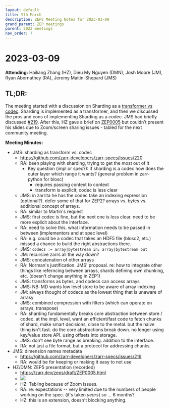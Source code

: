 ```yaml
---
layout: default
title: 9th March
description: ZEPs Meeting Notes for 2023-03-09
grand_parent: ZEP meetings
parent: 2023 meetings
nav_order: 7
---
```


# 2023-03-09

**Attending:** Hailiang Zhang (HZ), Dieu My Nguyen (DMN), Josh Moore (JM), Ryan Abernathey (RA), Jeremy Maitin-Shepard (JMS)

## TL;DR:

The meeting started with a discussion on Sharding as a [transformer vs codec](https://github.com/zarr-developers/zarr-specs/issues/220). Sharding is implemented as a transformer, and then we discussed the pros and cons of implementing Sharding as a codec. JMS had briefly discussed [#219](https://github.com/zarr-developers/zarr-specs/issues/219). After this, HZ gave a brief on [ZEP0005](https://zarr.dev/zeps/draft/ZEP0005.html) but couldn’t present his slides due to Zoom/screen sharing issues - tabled for the next community meeting.

**Meeting Minutes:**

- JMS: sharding as transform vs. codec
  - <https://github.com/zarr-developers/zarr-specs/issues/220>
  - RA: been playing with sharding, trying to get the most out of it
    - Key question (impl or spec?): if sharding is a codec how does the outer layer which range it wants? (general problem in zarr-python for blosc)
      - requires passing context to context
      - transform is explicit; codec is less clear
  - JMS: in zarrita he has the codec take an indexing expression (optional?). defer some of that for ZEP2? arrays vs. bytes vs. additional concept of arrays.
  - RA: similar to Martin's request
  - JMS: first codec is fine, but the next one is less clear. need to be more explicit about the interface.
  - RA: need to solve this. what information needs to be passed in between (implementors and at spec level)
  - RA: e.g. could be a codec that takes an HDF5 file (blosc2, etc.) missed a chance to build the right abstractions there.
  - JMS: `codecs := array|bytestream in; array|bytestream out`
  - JM: recursive zarrs all the way down?
  - JMS: concatenation of other arrays
  - RA: Norman's justification. JMS' proposal. re: how to integrate other things like referncing between arrays, shards defining own chunking, etc. (doesn't change anything in ZEP1)
  - JMS: transforms as bytes, and codecs can access arrays
  - JMS: NB: MD wants low level store to be aware of array indexing
  - JM: always thought of codecs as the lowest thing that is unaware of arrasy
  - JMS: combined compression with filters (which can operate on arrays, transpose)
  - RA: sharding fundamentally breaks core abstraction between store / codec. at the impl. level, want an efficient/fast code to fetch chunks of shard, make smart decisions, close to the metal. but the naive thing isn't fast. do the core abstractions break down. no longer using key/value store API. using offsets into storage.
  - JMS: don't see byte range as breaking. addition to the interface.
  - RA: not just a file format, but a protocol for addressing chunks.
- JMS: dimension names metadata
  - <https://github.com/zarr-developers/zarr-specs/issues/219>
  - RA: would be for keeping or making it easy to not use
- HZ/DMN: ZEP5 presentation (recorded)
  - <https://zarr.dev/zeps/draft/ZEP0005.html>
  - ![](https://i.imgur.com/bGqN3gA.jpg)
  - HZ: Tabling because of Zoom issues.
  - RA: re: expectations -- very limited due to the numbers of people working on the spec. (it's taken *years*) so ... 6 months?
  - HZ: this is an extension, doesn't blocking anything.
